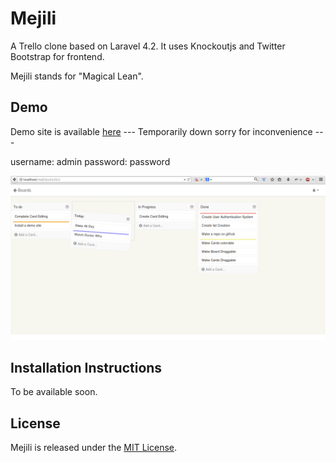 Mejili
======

A Trello clone based on Laravel 4.2. It uses Knockoutjs and Twitter Bootstrap for frontend.

Mejili stands for "Magical Lean".


Demo
----
Demo site is available [here](http://zaittoon.com/demo/) --- Temporarily down sorry for inconvenience ---

username: admin
password: password

![Screenshot](/public/assets/images/screenshot.png)

Installation Instructions
-------------------------

To be available soon.

License
-------
Mejili is released under the [MIT License](/LICENSE).

